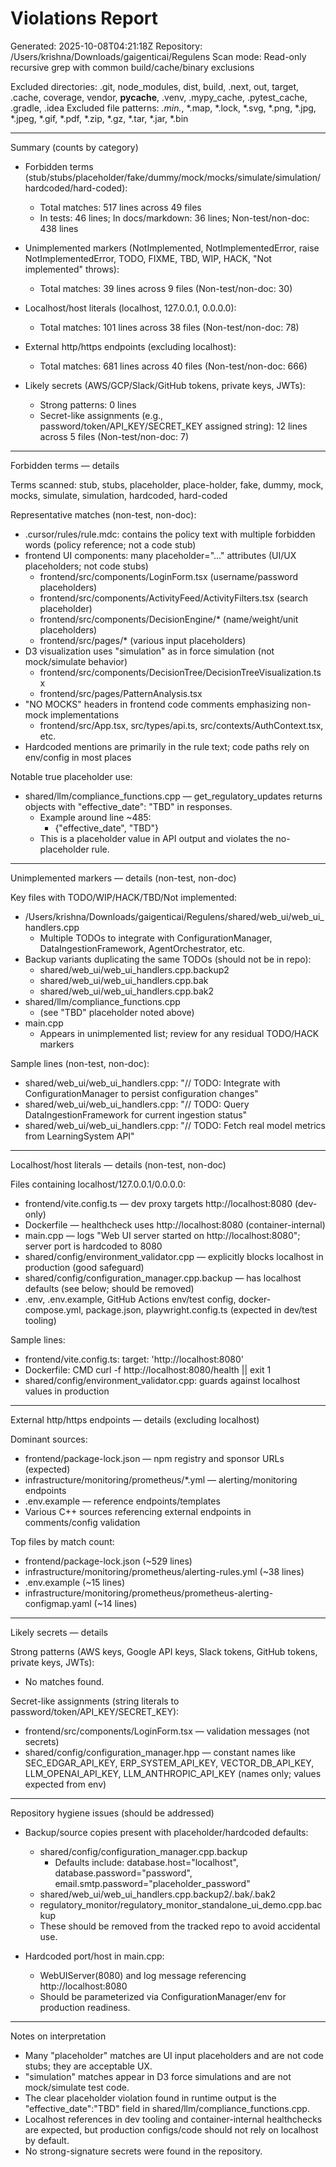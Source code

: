 # Violations Report

Generated: 2025-10-08T04:21:18Z
Repository: /Users/krishna/Downloads/gaigenticai/Regulens
Scan mode: Read-only recursive grep with common build/cache/binary exclusions

Excluded directories: .git, node_modules, dist, build, .next, out, target, .cache, coverage, vendor, __pycache__, .venv, .mypy_cache, .pytest_cache, .gradle, .idea
Excluded file patterns: *.min.*, *.map, *.lock, *.svg, *.png, *.jpg, *.jpeg, *.gif, *.pdf, *.zip, *.gz, *.tar, *.jar, *.bin

------------------------------------------------------------
Summary (counts by category)

- Forbidden terms (stub/stubs/placeholder/fake/dummy/mock/mocks/simulate/simulation/hardcoded/hard-coded):
  - Total matches: 517 lines across 49 files
  - In tests: 46 lines; In docs/markdown: 36 lines; Non-test/non-doc: 438 lines

- Unimplemented markers (NotImplemented, NotImplementedError, raise NotImplementedError, TODO, FIXME, TBD, WIP, HACK, "Not implemented" throws):
  - Total matches: 39 lines across 9 files (Non-test/non-doc: 30)

- Localhost/host literals (localhost, 127.0.0.1, 0.0.0.0):
  - Total matches: 101 lines across 38 files (Non-test/non-doc: 78)

- External http/https endpoints (excluding localhost):
  - Total matches: 681 lines across 40 files (Non-test/non-doc: 666)

- Likely secrets (AWS/GCP/Slack/GitHub tokens, private keys, JWTs):
  - Strong patterns: 0 lines
  - Secret-like assignments (e.g., password/token/API_KEY/SECRET_KEY assigned string): 12 lines across 5 files (Non-test/non-doc: 7)

------------------------------------------------------------
Forbidden terms — details

Terms scanned: stub, stubs, placeholder, place-holder, fake, dummy, mock, mocks, simulate, simulation, hardcoded, hard-coded

Representative matches (non-test, non-doc):
- .cursor/rules/rule.mdc: contains the policy text with multiple forbidden words (policy reference; not a code stub)
- frontend UI components: many placeholder="..." attributes (UI/UX placeholders; not code stubs)
  - frontend/src/components/LoginForm.tsx (username/password placeholders)
  - frontend/src/components/ActivityFeed/ActivityFilters.tsx (search placeholder)
  - frontend/src/components/DecisionEngine/* (name/weight/unit placeholders)
  - frontend/src/pages/* (various input placeholders)
- D3 visualization uses "simulation" as in force simulation (not mock/simulate behavior)
  - frontend/src/components/DecisionTree/DecisionTreeVisualization.tsx
  - frontend/src/pages/PatternAnalysis.tsx
- "NO MOCKS" headers in frontend code comments emphasizing non-mock implementations
  - frontend/src/App.tsx, src/types/api.ts, src/contexts/AuthContext.tsx, etc.
- Hardcoded mentions are primarily in the rule text; code paths rely on env/config in most places

Notable true placeholder use:
- shared/llm/compliance_functions.cpp — get_regulatory_updates returns objects with "effective_date": "TBD" in responses.
  - Example around line ~485:
    - {"effective_date", "TBD"}
  - This is a placeholder value in API output and violates the no-placeholder rule.

------------------------------------------------------------
Unimplemented markers — details (non-test, non-doc)

Key files with TODO/WIP/HACK/TBD/Not implemented:
- /Users/krishna/Downloads/gaigenticai/Regulens/shared/web_ui/web_ui_handlers.cpp
  - Multiple TODOs to integrate with ConfigurationManager, DataIngestionFramework, AgentOrchestrator, etc.
- Backup variants duplicating the same TODOs (should not be in repo):
  - shared/web_ui/web_ui_handlers.cpp.backup2
  - shared/web_ui/web_ui_handlers.cpp.bak
  - shared/web_ui/web_ui_handlers.cpp.bak2
- shared/llm/compliance_functions.cpp
  - (see "TBD" placeholder noted above)
- main.cpp
  - Appears in unimplemented list; review for any residual TODO/HACK markers

Sample lines (non-test, non-doc):
- shared/web_ui/web_ui_handlers.cpp: "// TODO: Integrate with ConfigurationManager to persist configuration changes"
- shared/web_ui/web_ui_handlers.cpp: "// TODO: Query DataIngestionFramework for current ingestion status"
- shared/web_ui/web_ui_handlers.cpp: "// TODO: Fetch real model metrics from LearningSystem API"

------------------------------------------------------------
Localhost/host literals — details (non-test, non-doc)

Files containing localhost/127.0.0.1/0.0.0.0:
- frontend/vite.config.ts — dev proxy targets http://localhost:8080 (dev-only)
- Dockerfile — healthcheck uses http://localhost:8080 (container-internal)
- main.cpp — logs "Web UI server started on http://localhost:8080"; server port is hardcoded to 8080
- shared/config/environment_validator.cpp — explicitly blocks localhost in production (good safeguard)
- shared/config/configuration_manager.cpp.backup — has localhost defaults (see below; should be removed)
- .env, .env.example, GitHub Actions env/test config, docker-compose.yml, package.json, playwright.config.ts (expected in dev/test tooling)

Sample lines:
- frontend/vite.config.ts: target: 'http://localhost:8080'
- Dockerfile: CMD curl -f http://localhost:8080/health || exit 1
- shared/config/environment_validator.cpp: guards against localhost values in production

------------------------------------------------------------
External http/https endpoints — details (excluding localhost)

Dominant sources:
- frontend/package-lock.json — npm registry and sponsor URLs (expected)
- infrastructure/monitoring/prometheus/*.yml — alerting/monitoring endpoints
- .env.example — reference endpoints/templates
- Various C++ sources referencing external endpoints in comments/config validation

Top files by match count:
- frontend/package-lock.json (~529 lines)
- infrastructure/monitoring/prometheus/alerting-rules.yml (~38 lines)
- .env.example (~15 lines)
- infrastructure/monitoring/prometheus/prometheus-alerting-configmap.yaml (~14 lines)

------------------------------------------------------------
Likely secrets — details

Strong patterns (AWS keys, Google API keys, Slack tokens, GitHub tokens, private keys, JWTs):
- No matches found.

Secret-like assignments (string literals to password/token/API_KEY/SECRET_KEY):
- frontend/src/components/LoginForm.tsx — validation messages (not secrets)
- shared/config/configuration_manager.hpp — constant names like SEC_EDGAR_API_KEY, ERP_SYSTEM_API_KEY, VECTOR_DB_API_KEY, LLM_OPENAI_API_KEY, LLM_ANTHROPIC_API_KEY (names only; values expected from env)

------------------------------------------------------------
Repository hygiene issues (should be addressed)

- Backup/source copies present with placeholder/hardcoded defaults:
  - shared/config/configuration_manager.cpp.backup
    - Defaults include: database.host="localhost", database.password="password", email.smtp.password="placeholder_password"
  - shared/web_ui/web_ui_handlers.cpp.backup2/.bak/.bak2
  - regulatory_monitor/regulatory_monitor_standalone_ui_demo.cpp.backup
  - These should be removed from the tracked repo to avoid accidental use.

- Hardcoded port/host in main.cpp:
  - WebUIServer(8080) and log message referencing http://localhost:8080
  - Should be parameterized via ConfigurationManager/env for production readiness.

------------------------------------------------------------
Notes on interpretation

- Many "placeholder" matches are UI input placeholders and are not code stubs; they are acceptable UX.
- "simulation" matches appear in D3 force simulations and are not mock/simulate test code.
- The clear placeholder violation found in runtime output is the "effective_date":"TBD" field in shared/llm/compliance_functions.cpp.
- Localhost references in dev tooling and container-internal healthchecks are expected, but production configs/code should not rely on localhost by default.
- No strong-signature secrets were found in the repository.
